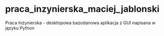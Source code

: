 # praca_inzynierska_maciej_jablonski
Praca Inżynierska - desktopowa bazodanowa aplikacja z GUI napisana w języku Python
